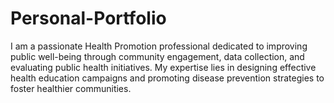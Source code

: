 # Personal-Portfolio
I am a passionate Health Promotion professional dedicated to improving public well-being through community engagement, data collection, and evaluating public health initiatives. My expertise lies in designing effective health education campaigns and promoting disease prevention strategies to foster healthier communities.
